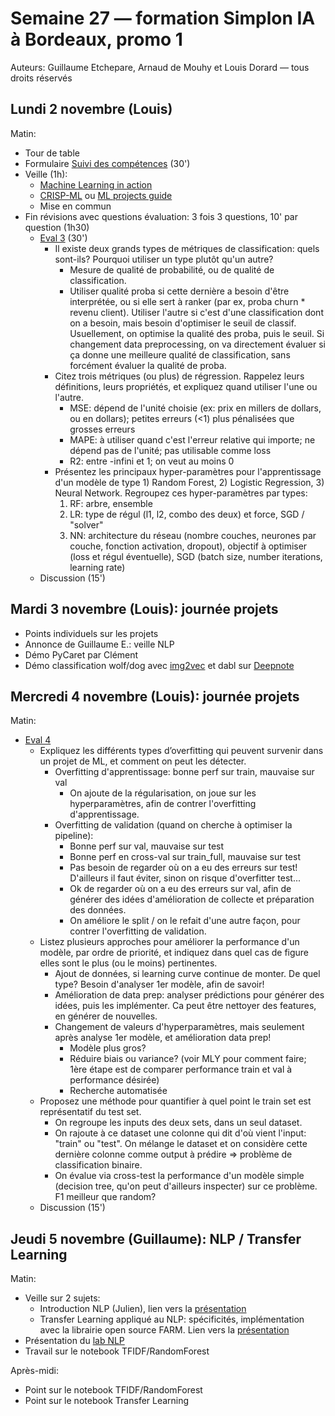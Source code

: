 # Semaine 27 — formation Simplon IA à Bordeaux, promo 1

Auteurs: Guillaume Etchepare, Arnaud de Mouhy et Louis Dorard — tous droits réservés

## Lundi 2 novembre (Louis)

Matin:
* Tour de table
* Formulaire [Suivi des compétences](https://airtable.com/shrvQOQG6PYpNzqcr) (30')
* Veille (1h):
  * [Machine Learning in action](https://bpesquet.github.io/mlhandbook/fundamentals/machine_learning_in_action.html)
  * [CRISP-ML](https://arxiv.org/abs/2003.05155) ou [ML projects guide](https://www.jeremyjordan.me/ml-projects-guide/)
  * Mise en commun
* Fin révisions avec questions évaluation: 3 fois 3 questions, 10' par question (1h30)
  * [Eval 3](https://docs.google.com/forms/d/e/1FAIpQLSegvpfS4HlNjSg15QXaYnn3whTvKmMoLb8K9SMVZkyGeHZyhQ/viewform?usp=sf_link) (30')
    * Il existe deux grands types de métriques de classification: quels sont-ils? Pourquoi utiliser un type plutôt qu'un autre?
      * Mesure de qualité de probabilité, ou de qualité de classification.
      * Utiliser qualité proba si cette dernière a besoin d'être interprétée, ou si elle sert à ranker (par ex, proba churn * revenu client). Utiliser l'autre si c'est d'une classification dont on a besoin, mais besoin d'optimiser le seuil de classif. Usuellement, on optimise la qualité des proba, puis le seuil. Si changement data preprocessing, on va directement évaluer si ça donne une meilleure qualité de classification, sans forcément évaluer la qualité de proba.
    * Citez trois métriques (ou plus) de régression. Rappelez leurs définitions, leurs propriétés, et expliquez quand utiliser l'une ou l'autre.
      * MSE: dépend de l'unité choisie (ex: prix en millers de dollars, ou en dollars); petites erreurs (<1) plus pénalisées que grosses erreurs
      * MAPE: à utiliser quand c'est l'erreur relative qui importe; ne dépend pas de l'unité; pas utilisable comme loss
      * R2: entre -infini et 1; on veut au moins 0
    * Présentez les principaux hyper-paramètres pour l'apprentissage d'un modèle de type 1) Random Forest, 2) Logistic Regression, 3) Neural Network. Regroupez ces hyper-paramètres par types:
      1. RF: arbre, ensemble
      2. LR: type de régul (l1, l2, combo des deux) et force, SGD / "solver"
      3. NN: architecture du réseau (nombre couches, neurones par couche, fonction activation, dropout), objectif à optimiser (loss et régul éventuelle), SGD (batch size, number iterations, learning rate)
  * Discussion (15')

## Mardi 3 novembre (Louis): journée projets

* Points individuels sur les projets
* Annonce de Guillaume E.: veille NLP
* Démo PyCaret par Clément
* Démo classification wolf/dog avec [img2vec](https://github.com/louisdorard/img2vec-keras/) et dabl sur [Deepnote](https://deepnote.com/project/15dfbda3-e4bf-4fa2-a7a8-c0798c16c24e)

## Mercredi 4 novembre (Louis): journée projets

Matin:
* [Eval 4](https://docs.google.com/forms/d/e/1FAIpQLSf1_DF6evrnq3thVqPCSKvxaKIPc6fFImJxsFCMvoKH_qyujg/viewform?usp=sf_link)
    * Expliquez les différents types d’overfitting qui peuvent survenir dans un projet de ML, et comment on peut les détecter. 
      * Overfitting d'apprentissage: bonne perf sur train, mauvaise sur val
        * On ajoute de la régularisation, on joue sur les hyperparamètres, afin de contrer l'overfitting d'apprentissage.
      * Overfitting de validation (quand on cherche à optimiser la pipeline):
        * Bonne perf sur val, mauvaise sur test
        * Bonne perf en cross-val sur train_full, mauvaise sur test
        * Pas besoin de regarder où on a eu des erreurs sur test! D'ailleurs il faut éviter, sinon on risque d'overfitter test...
        * Ok de regarder où on a eu des erreurs sur val, afin de générer des idées d'amélioration de collecte et préparation des données.
        * On améliore le split / on le refait d'une autre façon, pour contrer l'overfitting de validation.
    * Listez plusieurs approches pour améliorer la performance d'un modèle, par ordre de priorité, et indiquez dans quel cas de figure elles sont le plus (ou le moins) pertinentes.
      * Ajout de données, si learning curve continue de monter. De quel type? Besoin d'analyser 1er modèle, afin de savoir!
      * Amélioration de data prep: analyser prédictions pour générer des idées, puis les implémenter. Ca peut être nettoyer des features, en générer de nouvelles.
      * Changement de valeurs d'hyperparamètres, mais seulement après analyse 1er modèle, et amélioration data prep!
        * Modèle plus gros?
        * Réduire biais ou variance? (voir MLY pour comment faire; 1ère étape est de comparer performance train et val à performance désirée)
        * Recherche automatisée
    * Proposez une méthode pour quantifier à quel point le train set est représentatif du test set.
      * On regroupe les inputs des deux sets, dans un seul dataset.
      * On rajoute à ce dataset une colonne qui dit d'où vient l'input: "train" ou "test". On mélange le dataset et on considère cette dernière colonne comme output à prédire => problème de classification binaire.
      * On évalue via cross-test la performance d'un modèle simple (decision tree, qu'on peut d'ailleurs inspecter) sur ce problème. F1 meilleur que random?
  * Discussion (15')
  
## Jeudi 5 novembre (Guillaume): NLP / Transfer Learning

Matin:
* Veille sur 2 sujets:
    * Introduction NLP (Julien), lien vers la [présentation](https://github.com/Simplon-IA-Bdx-1/veille-NLP)
    * Transfer Learning appliqué au NLP: spécificités, implémentation avec la librairie open source FARM. Lien vers la [présentation](https://teams.microsoft.com/_#/school/files/G%C3%A9n%C3%A9ral?threadId=19%3Ac7585b4ffb5f43dba489bc96ea8ce368%40thread.tacv2&ctx=channel&context=Veille%2520Transfer%2520Learning%2520NLP&rootfolder=%252Fsites%252FBORDEAUX%252FDocuments%2520partages%252FGeneral%252FVeille%2520Transfer%2520Learning%2520NLP)
* Présentation du [lab NLP](https://github.com/getchepare/nlp-yelp-polarity-reviews)
* Travail sur le notebook TFIDF/RandomForest

Après-midi:
* Point sur le notebook TFIDF/RandomForest
* Point sur le notebook Transfer Learning
